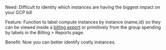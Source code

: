 Need: Difficult to identity which instances are having the biggest impact on
your GCP bill

Feature: Function to label compute instances by instance {name,id} so they can
be viewed inside a [billing
export](https://cloud.google.com/blog/products/gcp/use-labels-to-gain-visibility-into-gcp-resource-usage-and-spending)
or primitively from the group spending by labels in the Billing > Reports page.

Benefit: Now you can better identify costly instances.
